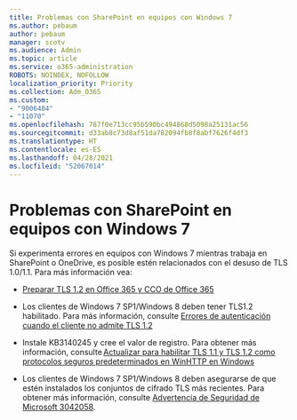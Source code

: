 ```yaml
---
title: Problemas con SharePoint en equipos con Windows 7
ms.author: pebaum
author: pebaum
manager: scotv
ms.audience: Admin
ms.topic: article
ms.service: o365-administration
ROBOTS: NOINDEX, NOFOLLOW
localization_priority: Priority
ms.collection: Adm_O365
ms.custom:
- "9006484"
- "11070"
ms.openlocfilehash: 787f0e713cc95b590bc494868d5098a25131ac56
ms.sourcegitcommit: d33ab8c73d8af51da782094fb8f8abf7626f4df3
ms.translationtype: HT
ms.contentlocale: es-ES
ms.lasthandoff: 04/28/2021
ms.locfileid: "52067014"
---
```

# <a name="issues-with-sharepoint-on-windows-7-machines"></a>Problemas con SharePoint en equipos con Windows 7

Si experimenta errores en equipos con Windows 7 mientras trabaja en SharePoint o OneDrive, es posible estén relacionados con el desuso de TLS 1.0/1.1. Para más información vea:

- [Preparar TLS 1.2 en Office 365 y CCO de Office 365](https://docs.microsoft.com/microsoft-365/compliance/prepare-tls-1.2-in-office-365)

- Los clientes de Windows 7 SP1/Windows 8 deben tener TLS1.2 habilitado. Para más información, consulte [Errores de autenticación cuando el cliente no admite TLS 1.2](https://review.docs.microsoft.com/sharepoint/troubleshoot/administration/authentication-errors-tls12-support)

- Instale KB3140245 y cree el valor de registro. Para obtener más información, consulte [Actualizar para habilitar TLS 1.1 y TLS 1.2 como protocolos seguros predeterminados en WinHTTP en Windows](https://support.microsoft.com/topic/update-to-enable-tls-1-1-and-tls-1-2-as-default-secure-protocols-in-winhttp-in-windows-c4bd73d2-31d7-761e-0178-11268bb10392)

- Los clientes de Windows 7 SP1/Windows 8 deben asegurarse de que estén instalados los conjuntos de cifrado TLS más recientes. Para obtener más información, consulte [Advertencia de Seguridad de Microsoft 3042058](https://docs.microsoft.com/security-updates/SecurityAdvisories/2015/3042058). 


